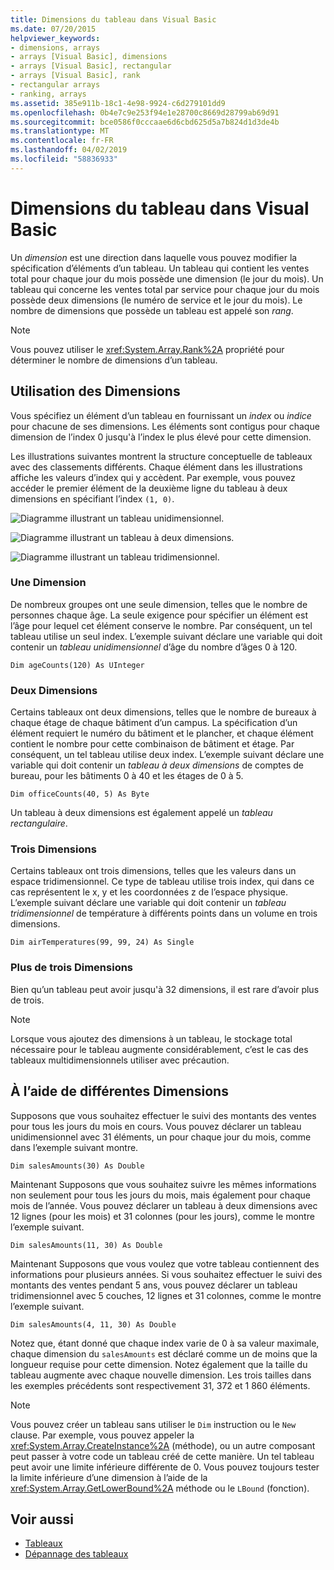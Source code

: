 ```yaml
---
title: Dimensions du tableau dans Visual Basic
ms.date: 07/20/2015
helpviewer_keywords:
- dimensions, arrays
- arrays [Visual Basic], dimensions
- arrays [Visual Basic], rectangular
- arrays [Visual Basic], rank
- rectangular arrays
- ranking, arrays
ms.assetid: 385e911b-18c1-4e98-9924-c6d279101dd9
ms.openlocfilehash: 0b4e7c9e253f94e1e28700c8669d28799ab69d91
ms.sourcegitcommit: bce0586f0cccaae6d6cbd625d5a7b824d1d3de4b
ms.translationtype: MT
ms.contentlocale: fr-FR
ms.lasthandoff: 04/02/2019
ms.locfileid: "58836933"
---
```

# <a name="array-dimensions-in-visual-basic"></a>Dimensions du tableau dans Visual Basic
Un *dimension* est une direction dans laquelle vous pouvez modifier la spécification d’éléments d’un tableau. Un tableau qui contient les ventes total pour chaque jour du mois possède une dimension (le jour du mois). Un tableau qui concerne les ventes total par service pour chaque jour du mois possède deux dimensions (le numéro de service et le jour du mois). Le nombre de dimensions que possède un tableau est appelé son *rang*.  
  
> [!NOTE]
>  Vous pouvez utiliser le <xref:System.Array.Rank%2A> propriété pour déterminer le nombre de dimensions d’un tableau.  
  
## <a name="working-with-dimensions"></a>Utilisation des Dimensions  
 Vous spécifiez un élément d’un tableau en fournissant un *index* ou *indice* pour chacune de ses dimensions. Les éléments sont contigus pour chaque dimension de l’index 0 jusqu'à l’index le plus élevé pour cette dimension.  
  
 Les illustrations suivantes montrent la structure conceptuelle de tableaux avec des classements différents. Chaque élément dans les illustrations affiche les valeurs d’index qui y accèdent. Par exemple, vous pouvez accéder le premier élément de la deuxième ligne du tableau à deux dimensions en spécifiant l’index `(1, 0)`.  
  
 ![Diagramme illustrant un tableau unidimensionnel.](./media/array-dimensions/one-dimensional-array.gif)  
  
 ![Diagramme illustrant un tableau à deux dimensions.](./media/array-dimensions/two-dimensional-array.gif)  
  
 ![Diagramme illustrant un tableau tridimensionnel.](./media/array-dimensions/three-dimensional-array.gif)  
  
### <a name="one-dimension"></a>Une Dimension  
 De nombreux groupes ont une seule dimension, telles que le nombre de personnes chaque âge. La seule exigence pour spécifier un élément est l’âge pour lequel cet élément conserve le nombre. Par conséquent, un tel tableau utilise un seul index. L’exemple suivant déclare une variable qui doit contenir un *tableau unidimensionnel* d’âge du nombre d’âges 0 à 120.  
  
```  
Dim ageCounts(120) As UInteger  
```  
  
### <a name="two-dimensions"></a>Deux Dimensions  
 Certains tableaux ont deux dimensions, telles que le nombre de bureaux à chaque étage de chaque bâtiment d’un campus. La spécification d’un élément requiert le numéro du bâtiment et le plancher, et chaque élément contient le nombre pour cette combinaison de bâtiment et étage. Par conséquent, un tel tableau utilise deux index. L’exemple suivant déclare une variable qui doit contenir un *tableau à deux dimensions* de comptes de bureau, pour les bâtiments 0 à 40 et les étages de 0 à 5.  
  
```  
Dim officeCounts(40, 5) As Byte  
```  
  
 Un tableau à deux dimensions est également appelé un *tableau rectangulaire*.  
  
### <a name="three-dimensions"></a>Trois Dimensions  
 Certains tableaux ont trois dimensions, telles que les valeurs dans un espace tridimensionnel. Ce type de tableau utilise trois index, qui dans ce cas représentent le x, y et les coordonnées z de l’espace physique. L’exemple suivant déclare une variable qui doit contenir un *tableau tridimensionnel* de température à différents points dans un volume en trois dimensions.  
  
```  
Dim airTemperatures(99, 99, 24) As Single  
```  
  
### <a name="more-than-three-dimensions"></a>Plus de trois Dimensions  
 Bien qu’un tableau peut avoir jusqu'à 32 dimensions, il est rare d’avoir plus de trois.  
  
> [!NOTE]
>  Lorsque vous ajoutez des dimensions à un tableau, le stockage total nécessaire pour le tableau augmente considérablement, c’est le cas des tableaux multidimensionnels utiliser avec précaution.  
  
## <a name="using-different-dimensions"></a>À l’aide de différentes Dimensions  
 Supposons que vous souhaitez effectuer le suivi des montants des ventes pour tous les jours du mois en cours. Vous pouvez déclarer un tableau unidimensionnel avec 31 éléments, un pour chaque jour du mois, comme dans l’exemple suivant montre.  
  
```  
Dim salesAmounts(30) As Double  
```  
  
 Maintenant Supposons que vous souhaitez suivre les mêmes informations non seulement pour tous les jours du mois, mais également pour chaque mois de l’année. Vous pouvez déclarer un tableau à deux dimensions avec 12 lignes (pour les mois) et 31 colonnes (pour les jours), comme le montre l’exemple suivant.  
  
```  
Dim salesAmounts(11, 30) As Double  
```  
  
 Maintenant Supposons que vous voulez que votre tableau contiennent des informations pour plusieurs années. Si vous souhaitez effectuer le suivi des montants des ventes pendant 5 ans, vous pouvez déclarer un tableau tridimensionnel avec 5 couches, 12 lignes et 31 colonnes, comme le montre l’exemple suivant.  
  
```  
Dim salesAmounts(4, 11, 30) As Double  
```  
  
 Notez que, étant donné que chaque index varie de 0 à sa valeur maximale, chaque dimension du `salesAmounts` est déclaré comme un de moins que la longueur requise pour cette dimension. Notez également que la taille du tableau augmente avec chaque nouvelle dimension. Les trois tailles dans les exemples précédents sont respectivement 31, 372 et 1 860 éléments.  
  
> [!NOTE]
>  Vous pouvez créer un tableau sans utiliser le `Dim` instruction ou le `New` clause. Par exemple, vous pouvez appeler la <xref:System.Array.CreateInstance%2A> (méthode), ou un autre composant peut passer à votre code un tableau créé de cette manière. Un tel tableau peut avoir une limite inférieure différente de 0. Vous pouvez toujours tester la limite inférieure d’une dimension à l’aide de la <xref:System.Array.GetLowerBound%2A> méthode ou le `LBound` (fonction).  
  
## <a name="see-also"></a>Voir aussi

- [Tableaux](../../../../visual-basic/programming-guide/language-features/arrays/index.md)
- [Dépannage des tableaux](../../../../visual-basic/programming-guide/language-features/arrays/troubleshooting-arrays.md)
